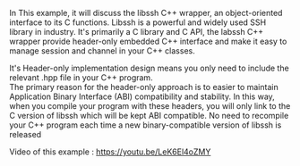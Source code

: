 In This example, it will discuss the libssh C++ wrapper, an object-oriented interface to its C functions.
Libssh is a powerful and widely used SSH library in industry. It's primarily a C library and C API, 
the labssh C++ wrapper provide header-only embedded C++ interface and make it easy to manage session and 
channel in your C++ classes.

It's Header-only implementation design means you only need to include the relevant .hpp file in your C++ program.  
The primary reason for the header-only approach is to easier to maintain Application Binary Interface (ABI) 
compatibility and stability. In this way, when you compile your program with these headers, you will only link 
to the C version of libssh which will be kept ABI compatible. No need to recompile your C++ program each time a 
new binary-compatible version of libssh is released

Video of this example : https://youtu.be/LeK6El4oZMY

